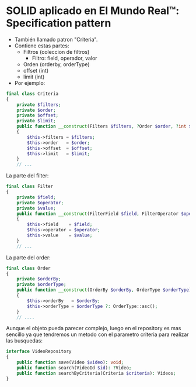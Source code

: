 # SOLID aplicado en El Mundo Real™️: Specification pattern

* También llamado patron "Criteria".
* Contiene estas partes:
  * Filtros (coleccion de filtros)
    * Filtro: field, operador, valor
  * Orden (orderby, orderType)
  * offset (int)
  * limit (int)
* Por ejemplo:

```php
final class Criteria
{
    private $filters;
    private $order;
    private $offset;
    private $limit;
    public function __construct(Filters $filters, ?Order $order, ?int $offset, ?int $limit)
    {
        $this->filters = $filters;
        $this->order   = $order;
        $this->offset  = $offset;
        $this->limit   = $limit;
    }
    // ...
```

La parte del filter:
```php
final class Filter
{
    private $field;
    private $operator;
    private $value;
    public function __construct(FilterField $field, FilterOperator $operator, FilterValue $value)
    {
        $this->field    = $field;
        $this->operator = $operator;
        $this->value    = $value;
    }
    // ...
```

La parte del order:

```php
final class Order
{
    private $orderBy;
    private $orderType;
    public function __construct(OrderBy $orderBy, OrderType $orderType)
    {
        $this->orderBy   = $orderBy;
        $this->orderType = $orderType ?: OrderType::asc();
    }
    // ....
```

Aunque el objeto pueda parecer complejo, luego en el repository es mas sencillo ya que tendremos un metodo con el parametro criteria para realizar las busquedas:
```php
interface VideoRepository
{
    public function save(Video $video): void;
    public function search(VideoId $id): ?Video;
    public function searchByCriteria(Criteria $criteria): Videos;
}
```

